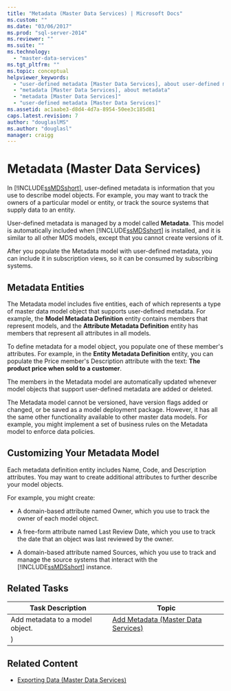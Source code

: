 ```yaml
---
title: "Metadata (Master Data Services) | Microsoft Docs"
ms.custom: ""
ms.date: "03/06/2017"
ms.prod: "sql-server-2014"
ms.reviewer: ""
ms.suite: ""
ms.technology: 
  - "master-data-services"
ms.tgt_pltfrm: ""
ms.topic: conceptual
helpviewer_keywords: 
  - "user-defined metadata [Master Data Services], about user-defined metadata"
  - "metadata [Master Data Services], about metadata"
  - "metadata [Master Data Services]"
  - "user-defined metadata [Master Data Services]"
ms.assetid: ac1aabe3-d8d4-4d7a-8954-50ee3c185d81
caps.latest.revision: 7
author: "douglaslMS"
ms.author: "douglasl"
manager: craigg
---
```

# Metadata (Master Data Services)
  In [!INCLUDE[ssMDSshort](../includes/ssmdsshort-md.md)], user-defined metadata is information that you use to describe model objects. For example, you may want to track the owners of a particular model or entity, or track the source systems that supply data to an entity.  
  
 User-defined metadata is managed by a model called **Metadata**. This model is automatically included when [!INCLUDE[ssMDSshort](../includes/ssmdsshort-md.md)] is installed, and it is similar to all other MDS models, except that you cannot create versions of it.  
  
 After you populate the Metadata model with user-defined metadata, you can include it in subscription views, so it can be consumed by subscribing systems.  
  
## Metadata Entities  
 The Metadata model includes five entities, each of which represents a type of master data model object that supports user-defined metadata. For example, the **Model Metadata Definition** entity contains members that represent models, and the **Attribute Metadata Definition** entity has members that represent all attributes in all models.  
  
 To define metadata for a model object, you populate one of these member's attributes. For example, in the **Entity Metadata Definition** entity, you can populate the Price member's Description attribute with the text: **The product price when sold to a customer**.  
  
 The members in the Metadata model are automatically updated whenever model objects that support user-defined metadata are added or deleted.  
  
 The Metadata model cannot be versioned, have version flags added or changed, or be saved as a model deployment package. However, it has all the same other functionality available to other master data models. For example, you might implement a set of business rules on the Metadata model to enforce data policies.  
  
## Customizing Your Metadata Model  
 Each metadata definition entity includes Name, Code, and Description attributes. You may want to create additional attributes to further describe your model objects.  
  
 For example, you might create:  
  
-   A domain-based attribute named Owner, which you use to track the owner of each model object.  
  
-   A free-form attribute named Last Review Date, which you use to track the date that an object was last reviewed by the owner.  
  
-   A domain-based attribute named Sources, which you use to track and manage the source systems that interact with the [!INCLUDE[ssMDSshort](../includes/ssmdsshort-md.md)] instance.  
  
## Related Tasks  
  
|Task Description|Topic|  
|----------------------|-----------|  
|Add metadata to a model object.|[Add Metadata &#40;Master Data Services&#41;](add-metadata-master-data-services.md)
)|  
  
## Related Content  
  
-   [Exporting Data &#40;Master Data Services&#41;](overview-exporting-data-master-data-services.md)  
  
  